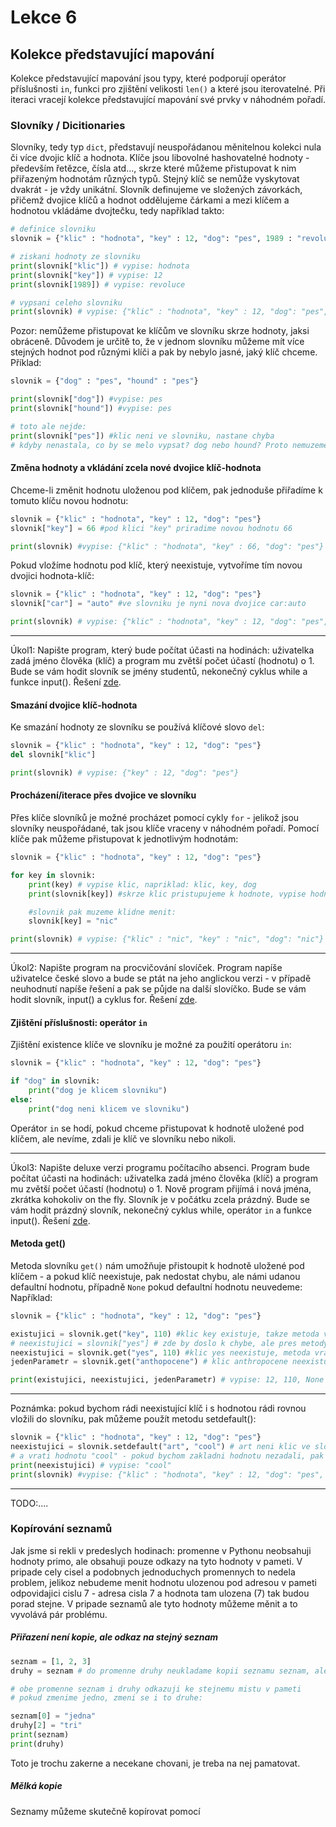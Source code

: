 # Lekce 6

## Kolekce představující mapování

Kolekce představující mapování jsou typy, které podporují operátor příslušnosti `in`, funkci pro zjištění velikosti `len()` a které jsou iterovatelné.
Při iteraci vracejí kolekce představující mapování své prvky v náhodném pořadí.

### Slovníky / Dicitionaries

Slovníky, tedy typ `dict`, představují neuspořádanou měnitelnou kolekci nula či více dvojic klíč a hodnota.
Klíče jsou libovolné hashovatelné hodnoty - především řetězce, čísla atd..., skrze které můžeme přistupovat k nim přiřazeným hodnotám různých typů.
Stejný klíč se nemůže vyskytovat dvakrát - je vždy unikátní.
Slovník definujeme ve složených závorkách, přičemž dvojice klíčů a hodnot oddělujeme čárkami a mezi klíčem a hodnotou vkládáme dvojtečku, tedy například takto:

```python
# definice slovniku
slovnik = {"klic" : "hodnota", "key" : 12, "dog": "pes", 1989 : "revoluce"}

# ziskani hodnoty ze slovniku
print(slovnik["klic"]) # vypise: hodnota
print(slovnik["key"]) # vypise: 12
print(slovnik[1989]) # vypise: revoluce

# vypsani celeho slovniku
print(slovnik) # vypise: {"klic" : "hodnota", "key" : 12, "dog": "pes", 1989 : "revoluce"}
```

Pozor: nemůžeme přistupovat ke klíčům ve slovníku skrze hodnoty, jaksi obráceně.
Důvodem je určitě to, že v jednom slovníku můžeme mít více stejných hodnot pod různými klíči a pak by nebylo jasné, jaký klíč chceme.
Příklad:

```python
slovnik = {"dog" : "pes", "hound" : "pes"}

print(slovnik["dog"]) #vypise: pes
print(slovnik["hound"]) #vypise: pes

# toto ale nejde:
print(slovnik["pes"]) #klic neni ve slovniku, nastane chyba
# kdyby nenastala, co by se melo vypsat? dog nebo hound? Proto nemuzeme pristupovat ke klicum pres hodnoty
```

#### Změna hodnoty a vkládání zcela nové dvojice klíč-hodnota

Chceme-li změnit hodnotu uloženou pod klíčem, pak jednoduše přiřadíme k tomuto klíču novou hodnotu:

```python
slovnik = {"klic" : "hodnota", "key" : 12, "dog": "pes"}
slovnik["key"] = 66 #pod klici "key" priradime novou hodnotu 66

print(slovnik) #vypise: {"klic" : "hodnota", "key" : 66, "dog": "pes"}
```

Pokud vložíme hodnotu pod klíč, který neexistuje, vytvoříme tím novou dvojici hodnota-klíč:

```python
slovnik = {"klic" : "hodnota", "key" : 12, "dog": "pes"}
slovnik["car"] = "auto" #ve slovniku je nyni nova dvojice car:auto

print(slovnik) # vypise: {"klic" : "hodnota", "key" : 12, "dog": "pes", "car" : "auto"}
```

---
Úkol1: Napište program, který bude počítat účasti na hodinách: uživatelka zadá jméno člověka (klíč) a program mu zvětší počet účastí (hodnotu) o 1.
Bude se vám hodit slovník se jmény studentů, nekonečný cyklus while a funkce input().
Řešení [zde](ukol1.py).

#### Smazání dvojice klíč-hodnota

Ke smazání hodnoty ze slovníku se používá klíčové slovo `del`:

```python
slovnik = {"klic" : "hodnota", "key" : 12, "dog": "pes"}
del slovnik["klic"]

print(slovnik) # vypise: {"key" : 12, "dog": "pes"}
```

#### Procházení/iterace přes dvojice ve slovníku

Přes klíče slovníků je možné procházet pomocí cykly `for` - jelikož jsou slovníky neuspořádané, tak jsou klíče vraceny v náhodném pořadí.
Pomocí klíče pak můžeme přistupovat k jednotlivým hodnotám:

```python
slovnik = {"klic" : "hodnota", "key" : 12, "dog": "pes"}

for key in slovnik:
    print(key) # vypise klic, napriklad: klic, key, dog
    print(slovnik[key]) #skrze klic pristupujeme k hodnote, vypise hodnoty, napriklad: hodnota, 12, pes

    #slovnik pak muzeme klidne menit:
    slovnik[key] = "nic"

print(slovnik) # vypise: {"klic" : "nic", "key" : "nic", "dog": "nic"}
```

---
Úkol2: Napište program na procvičování slovíček.
Program napíše uživatelce české slovo a bude se ptát na jeho anglickou verzi - v případě neuhodnutí napíše řešení a pak se půjde na další slovíčko.
Bude se vám hodit slovník, input() a cyklus for.
Řešení [zde](ukol2.py).

#### Zjištění příslušnosti: operátor `in`

Zjištění existence klíče ve slovníku je možné za použití operátoru `in`:

```python
slovnik = {"klic" : "hodnota", "key" : 12, "dog": "pes"}

if "dog" in slovnik:
    print("dog je klicem slovniku")
else:
    print("dog neni klicem ve slovniku")
```

Operátor `in` se hodí, pokud chceme přistupovat k hodnotě uložené pod klíčem, ale nevíme, zdali je klíč ve slovníku nebo nikoli.

---
Úkol3: Napište deluxe verzi programu počítacího absenci.
Program bude počítat účasti na hodinách: uživatelka zadá jméno člověka (klíč) a program mu zvětší počet účastí (hodnotu) o 1.
Nově program přijímá i nová jména, zkrátka kohokoliv on the fly.
Slovník je v počátku zcela prázdný.
Bude se vám hodit prázdný slovník, nekonečný cyklus while, operátor `in` a funkce input().
Řešení [zde](ukol3.py).

#### Metoda get()

Metoda slovníku `get()` nám umožňuje přistoupit k hodnotě uložené pod klíčem - a pokud klíč neexistuje, pak nedostat chybu, ale námi udanou defaultní hodnotu, případně `None` pokud defaultní hodnotu neuvedeme:
Například:

```python
slovnik = {"klic" : "hodnota", "key" : 12, "dog": "pes"}

existujici = slovnik.get("key", 110) #klic key existuje, takze metoda vrati hodnotu pod timto klicem, tedy 12 - nami udana defaultni hodnota je ignorovana
# neexistujici = slovnik["yes"] # zde by doslo k chybe, ale pres metody get bude vse ok:
neexistujici = slovnik.get("yes", 110) #klic yes neexistuje, metoda vrati nami zadanou defaultni hodnotu 110
jedenParametr = slovnik.get("anthopocene") # klic anthropocene neexistuje, nezadali jsme defaultni hodnotu, metoda proto vrati None

print(existujici, neexistujici, jedenParametr) # vypise: 12, 110, None
```

---

Poznámka: pokud bychom rádi neexistující klíč i s hodnotou rádi rovnou vložili do slovníku, pak můžeme použít metodu setdefault():

```python
slovnik = {"klic" : "hodnota", "key" : 12, "dog": "pes"}
neexistujici = slovnik.setdefault("art", "cool") # art neni klic ve slovniku, proto metoda vlozi novou dvojici "art":"cool"
# a vrati hodnotu "cool" - pokud bychom zakladni hodnotu nezadali, pak by se pouzilo None
print(neexistujici) # vypise: "cool"
print(slovnik) #vypise: {"klic" : "hodnota", "key" : 12, "dog": "pes", "art" : "cool"}
```

---

TODO:....

### Kopírování seznamů

Jak jsme si rekli v predeslych hodinach: promenne v Pythonu neobsahuji hodnoty primo, ale obsahuji pouze odkazy na tyto hodnoty v pameti.
V pripade cely cisel a podobnych jednoduchych promennych to nedela problem, jelikoz nebudeme menit hodnotu ulozenou pod adresou v pameti odpovidajici cislu 7 - adresa cisla 7 a hodnota tam ulozena (7) tak budou porad stejne. V pripade seznamů ale tyto hodnoty můžeme měnit a to vyvolává pár problému.

##### Přiřazení není kopie, ale odkaz na stejný seznam

```python
seznam = [1, 2, 3]
druhy = seznam # do promenne druhy neukladame kopii seznamu seznam, ale odkaz na tento seznam

# obe promenne seznam i druhy odkazuji ke stejnemu mistu v pameti
# pokud zmenime jedno, zmeni se i to druhe:

seznam[0] = "jedna"
druhy[2] = "tri"
print(seznam)
print(druhy)
```

Toto je trochu zakerne a necekane chovani, je treba na nej pamatovat.

##### Mělká kopie

Seznamy můžeme skutečně kopírovat pomocí 


